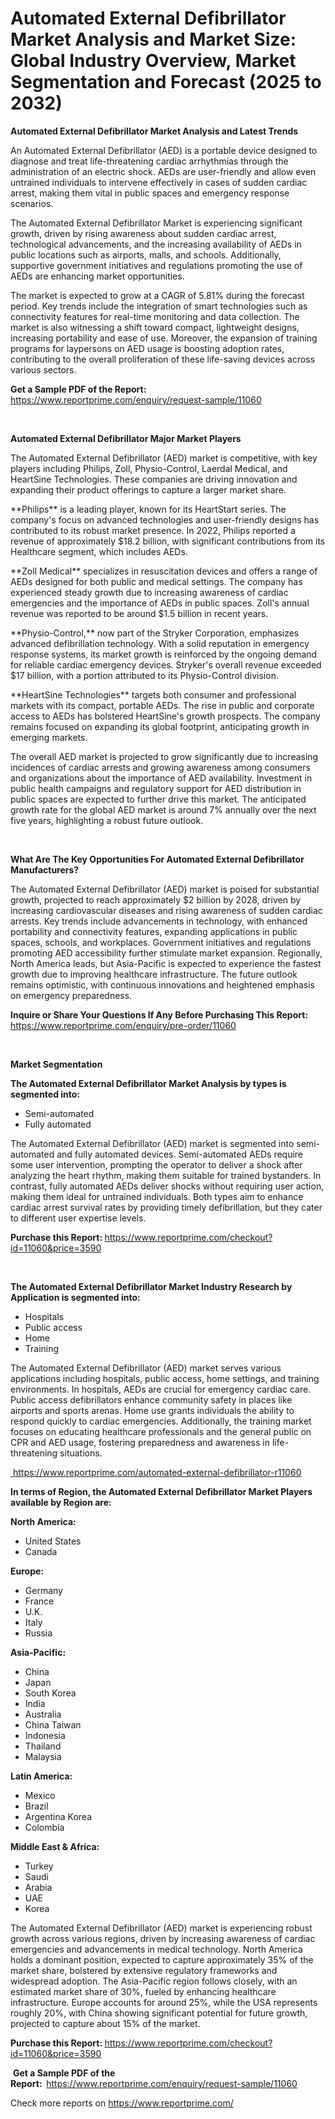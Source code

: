<p><h1>Automated External Defibrillator Market Analysis and Market Size: Global Industry Overview, Market Segmentation and Forecast (2025 to 2032)</h1></p><p><strong>Automated External Defibrillator Market Analysis and Latest Trends</strong></p>
<p><p>An Automated External Defibrillator (AED) is a portable device designed to diagnose and treat life-threatening cardiac arrhythmias through the administration of an electric shock. AEDs are user-friendly and allow even untrained individuals to intervene effectively in cases of sudden cardiac arrest, making them vital in public spaces and emergency response scenarios.</p><p>The Automated External Defibrillator Market is experiencing significant growth, driven by rising awareness about sudden cardiac arrest, technological advancements, and the increasing availability of AEDs in public locations such as airports, malls, and schools. Additionally, supportive government initiatives and regulations promoting the use of AEDs are enhancing market opportunities.</p><p>The market is expected to grow at a CAGR of 5.81% during the forecast period. Key trends include the integration of smart technologies such as connectivity features for real-time monitoring and data collection. The market is also witnessing a shift toward compact, lightweight designs, increasing portability and ease of use. Moreover, the expansion of training programs for laypersons on AED usage is boosting adoption rates, contributing to the overall proliferation of these life-saving devices across various sectors.</p></p>
<p><strong>Get a Sample PDF of the Report:&nbsp;</strong> <a href="https://www.reportprime.com/enquiry/request-sample/11060?utm_campaign=3137&utm_medium=2&utm_source=Github&utm_content=ia&utm_term=20032025&utm_id=automated-external-defibrillator">https://www.reportprime.com/enquiry/request-sample/11060</a></p>
<p>&nbsp;</p>
<p><strong>Automated External Defibrillator Major Market Players</strong></p>
<p><p>The Automated External Defibrillator (AED) market is competitive, with key players including Philips, Zoll, Physio-Control, Laerdal Medical, and HeartSine Technologies. These companies are driving innovation and expanding their product offerings to capture a larger market share.</p><p>**Philips** is a leading player, known for its HeartStart series. The company's focus on advanced technologies and user-friendly designs has contributed to its robust market presence. In 2022, Philips reported a revenue of approximately $18.2 billion, with significant contributions from its Healthcare segment, which includes AEDs.</p><p>**Zoll Medical** specializes in resuscitation devices and offers a range of AEDs designed for both public and medical settings. The company has experienced steady growth due to increasing awareness of cardiac emergencies and the importance of AEDs in public spaces. Zoll's annual revenue was reported to be around $1.5 billion in recent years.</p><p>**Physio-Control,** now part of the Stryker Corporation, emphasizes advanced defibrillation technology. With a solid reputation in emergency response systems, its market growth is reinforced by the ongoing demand for reliable cardiac emergency devices. Stryker's overall revenue exceeded $17 billion, with a portion attributed to its Physio-Control division.</p><p>**HeartSine Technologies** targets both consumer and professional markets with its compact, portable AEDs. The rise in public and corporate access to AEDs has bolstered HeartSine's growth prospects. The company remains focused on expanding its global footprint, anticipating growth in emerging markets.</p><p>The overall AED market is projected to grow significantly due to increasing incidences of cardiac arrests and growing awareness among consumers and organizations about the importance of AED availability. Investment in public health campaigns and regulatory support for AED distribution in public spaces are expected to further drive this market. The anticipated growth rate for the global AED market is around 7% annually over the next five years, highlighting a robust future outlook.</p></p>
<p>&nbsp;</p>
<p><strong>What Are The Key Opportunities For Automated External Defibrillator Manufacturers?</strong></p>
<p><p>The Automated External Defibrillator (AED) market is poised for substantial growth, projected to reach approximately $2 billion by 2028, driven by increasing cardiovascular diseases and rising awareness of sudden cardiac arrests. Key trends include advancements in technology, with enhanced portability and connectivity features, expanding applications in public spaces, schools, and workplaces. Government initiatives and regulations promoting AED accessibility further stimulate market expansion. Regionally, North America leads, but Asia-Pacific is expected to experience the fastest growth due to improving healthcare infrastructure. The future outlook remains optimistic, with continuous innovations and heightened emphasis on emergency preparedness.</p></p>
<p><strong>Inquire or Share Your Questions If Any Before Purchasing This Report:</strong> <a href="https://www.reportprime.com/enquiry/pre-order/11060?utm_campaign=3137&utm_medium=2&utm_source=Github&utm_content=ia&utm_term=20032025&utm_id=automated-external-defibrillator">https://www.reportprime.com/enquiry/pre-order/11060</a></p>
<p>&nbsp;</p>
<p><strong>Market Segmentation</strong></p>
<p><strong>The Automated External Defibrillator Market Analysis by types is segmented into:</strong></p>
<p><ul><li>Semi-automated</li><li>Fully automated</li></ul></p>
<p><p>The Automated External Defibrillator (AED) market is segmented into semi-automated and fully automated devices. Semi-automated AEDs require some user intervention, prompting the operator to deliver a shock after analyzing the heart rhythm, making them suitable for trained bystanders. In contrast, fully automated AEDs deliver shocks without requiring user action, making them ideal for untrained individuals. Both types aim to enhance cardiac arrest survival rates by providing timely defibrillation, but they cater to different user expertise levels.</p></p>
<p><strong>Purchase this Report:&nbsp;</strong><a href="https://www.reportprime.com/checkout?id=11060&price=3590&utm_campaign=3137&utm_medium=2&utm_source=Github&utm_content=ia&utm_term=20032025&utm_id=automated-external-defibrillator">https://www.reportprime.com/checkout?id=11060&price=3590</a></p>
<p>&nbsp;</p>
<p><strong>The Automated External Defibrillator Market Industry Research by Application is segmented into:</strong></p>
<p><ul><li>Hospitals</li><li>Public access</li><li>Home</li><li>Training</li></ul></p>
<p><p>The Automated External Defibrillator (AED) market serves various applications including hospitals, public access, home settings, and training environments. In hospitals, AEDs are crucial for emergency cardiac care. Public access defibrillators enhance community safety in places like airports and sports arenas. Home use grants individuals the ability to respond quickly to cardiac emergencies. Additionally, the training market focuses on educating healthcare professionals and the general public on CPR and AED usage, fostering preparedness and awareness in life-threatening situations.</p></p>
<p><a href="https://www.reportprime.com/automated-external-defibrillator-r11060?utm_campaign=3137&utm_medium=2&utm_source=Github&utm_content=ia&utm_term=20032025&utm_id=automated-external-defibrillator">&nbsp;https://www.reportprime.com/automated-external-defibrillator-r11060</a></p>
<p><strong>In terms of Region, the Automated External Defibrillator Market Players available by Region are:</strong></p>
<p>
    <p> <strong> North America: </strong>
        <ul>
            <li>United States</li>
            <li>Canada</li>
        </ul>
        </p> 
    <p> <strong> Europe: </strong>
        <ul>
            <li>Germany</li>
            <li>France</li>
            <li>U.K.</li>
            <li>Italy</li>
            <li>Russia</li>
        </ul>
        </p> 
    <p> <strong> Asia-Pacific: </strong>
        <ul>
            <li>China</li>
            <li>Japan</li>
            <li>South Korea</li>
            <li>India</li>
            <li>Australia</li>
            <li>China Taiwan</li>
            <li>Indonesia</li>
            <li>Thailand</li>
            <li>Malaysia</li>
        </ul>
        </p> 
    <p> <strong> Latin America: </strong>
        <ul>
            <li>Mexico</li>
            <li>Brazil</li>
            <li>Argentina Korea</li>
            <li>Colombia</li>
        </ul>
        </p> 
    <p> <strong> Middle East & Africa: </strong>
        <ul>
            <li>Turkey</li>
            <li>Saudi</li>
            <li>Arabia</li>
            <li>UAE</li>
            <li>Korea</li>
        </ul>
    </p>
    </p>
<p><p>The Automated External Defibrillator (AED) market is experiencing robust growth across various regions, driven by increasing awareness of cardiac emergencies and advancements in medical technology. North America holds a dominant position, expected to capture approximately 35% of the market share, bolstered by extensive regulatory frameworks and widespread adoption. The Asia-Pacific region follows closely, with an estimated market share of 30%, fueled by enhancing healthcare infrastructure. Europe accounts for around 25%, while the USA represents roughly 20%, with China showing significant potential for future growth, projected to capture about 15% of the market.</p></p>
<p><strong>Purchase this Report: </strong><a href="https://www.reportprime.com/checkout?id=11060&price=3590&utm_campaign=3137&utm_medium=2&utm_source=Github&utm_content=ia&utm_term=20032025&utm_id=automated-external-defibrillator">https://www.reportprime.com/checkout?id=11060&price=3590</a></p>
<p>&nbsp;<strong>Get a Sample PDF of the Report:&nbsp;&nbsp;</strong><a href="https://www.reportprime.com/enquiry/request-sample/11060?utm_campaign=3137&utm_medium=2&utm_source=Github&utm_content=ia&utm_term=20032025&utm_id=automated-external-defibrillator">https://www.reportprime.com/enquiry/request-sample/11060</a></p>
<p><strong></strong></p>
<p>Check more reports on <a href="https://www.reportprime.com/?utm_campaign=3137&utm_medium=2&utm_source=Github&utm_content=ia&utm_term=20032025&utm_id=automated-external-defibrillator">https://www.reportprime.com/</a></p>